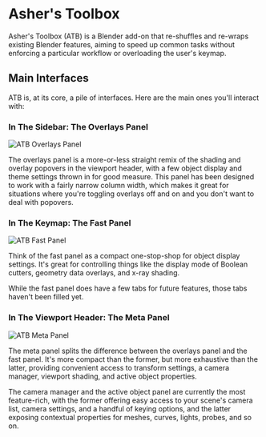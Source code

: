 # Asher's Toolbox

Asher's Toolbox (ATB) is a Blender add-on that re-shuffles and re-wraps existing Blender features, aiming to speed up common tasks without enforcing a particular workflow or overloading the user's keymap.

## Main Interfaces

ATB is, at its core, a pile of interfaces. Here are the main ones you'll interact with:

### In The Sidebar: The Overlays Panel

![ATB Overlays Panel](https://i.imgur.com/SMJmaBR.png)

The overlays panel is a more-or-less straight remix of the shading and overlay popovers in the viewport header, with a few object display and theme settings thrown in for good measure. This panel has been designed to work with a fairly narrow column width, which makes it great for situations where you're toggling overlays off and on and you don't want to deal with popovers.

### In The Keymap: The Fast Panel

![ATB Fast Panel](https://i.imgur.com/6Yocaox.png)

Think of the fast panel as a compact one-stop-shop for object display settings. It's great for controlling things like the display mode of Boolean cutters, geometry data overlays, and x-ray shading.

While the fast panel does have a few tabs for future features, those tabs haven't been filled yet.

### In The Viewport Header: The Meta Panel

![ATB Meta Panel](https://i.imgur.com/oQtCxAF.png)

The meta panel splits the difference between the overlays panel and the fast panel. It's more compact than the former, but more exhaustive than the latter, providing convenient access to transform settings, a camera manager, viewport shading, and active object properties.

The camera manager and the active object panel are currently the most feature-rich, with the former offering easy access to your scene's camera list, camera settings, and a handful of keying options, and the latter exposing contextual properties for meshes, curves, lights, probes, and so on.
